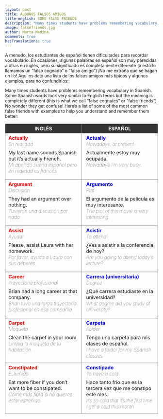 ```yaml
---
layout: post
title: ALGUNOS FALSOS AMIGOS
title-english: SOME FALSE FRIENDS
description: "Many times students have problems remembering vocabulary in Spanish. Some Spanish words look very similar to English terms but the meaning is completely different (this is what we call “false cognates” or “false friends”). No wonder they get confuse! Here’s a list of some of the most common false friends with examples to help you understand and remember them better."
image: falsefriends.jpg
author: Marta Medina
comments: true
hasTranslations: true
---
```

<style type="text/css">
	img {
		padding-top: 3px;
	}
	th, td {
		vertical-align: top;
		border: 1px solid #888;
		padding: 5px;
		width: 50%;
	}
	th {
		text-align: center;
		background-color: #333	;
		color: #fff;
	}
	td p, td b {
		margin: 0px 5px;
	}
	td p {
		font-weight: normal;
		margin: 0px 5px;
	}
	td:last-child {
		padding-left: 10px;
	}
	td:first-child {
		padding-bottom: 10px;
	}
	.trans {
		font-weight: lighter;
		font-style: italic;
		margin-bottom: 8px !important;
	}
	.r {
		color: red;
	}
	.b {
		color: blue;
	}
</style>
A menudo, los estudiantes de español tienen dificultades para recordar vocabulario. En ocasiones, algunas palabras en español son muy parecidas a otras en inglés, pero su significado es completamente diferente (a esto lo llamamos un “falso cognado” o “falso amigo”) ¡No me extraña que se hagan un lío! Aquí os dejo una lista de los falsos amigos más típicos y algunos ejemplos, para no confundirlos:

<div class="translation-section collapse">
	<div class="well">
		Many times students have problems remembering vocabulary in Spanish. Some Spanish words look very similar to English terms but the meaning is completely different (this is what we call “false cognates” or “false friends”) No wonder they get confuse! Here’s a list of some of the most common false friends with examples to help you understand and remember them better:
	</div>
</div>

<table>
	<tr>
		<th>
			INGLÉS
		</th>
		<th>
			ESPAÑOL
		</th>
	</tr>
	<tr>
		<td>
			<b class="r">Actually</b>
			<p class="trans">En realidad</p>
			<p>My last name sounds Spanish but it’s actually French.</p>
			<p class="trans">Mi apellido suena español pero en realidad es francés.</p>
		</td>
		<td>
			<b class="b">Actually</b>
			<p class="trans">Nowadays, at present</p>
			<p>Actualmente estoy muy ocupada.</p>
			<p class="trans">Nowadays I’m very busy.</p>
		</td>
	</tr>
	<tr>
		<td>
			<b class="r">Argument</b>
			<p class="trans">Discusión</p>
			<p>They had an argument over nothing.</p>
			<p class="trans">Tuvieron una discusión por nada.</p>
		</td>
		<td>
			<b class="b">Argumento</b>
			<p class="trans">Plot</p>
			<p>El argumento de la película es muy interesante.</p>
			<p class="trans">The plot of this movie is very interesting.</p>
		</td>
	</tr>
	<tr>
		<td>
			<b class="r">Assist</b>
			<p class="trans">Ayudar</p>
			<p>Please, assist Laura with her homework.</p>
			<p class="trans">Por favor, ayuda a Laura con sus deberes.</p>
		</td>
		<td>
			<b class="b">Asistir</b>
			<p class="trans">To attend</p>
			<p>¿Vas a asistir a la conferencia de hoy?</p>
			<p class="trans">Are you going to attend today’s lecture?</p>
		</td>
	</tr>
	<tr>
		<td>
			<b class="r">Career</b>
			<p class="trans">Trayectoria profesional</p>
			<p>Brian had a long career at that company.</p>
			<p class="trans">Brian tuvo una larga trayectoria profesional en esa compañía.</p>
		</td>
		<td>
			<b class="b">Carrera (universitaria)</b>
			<p class="trans">Degree</p>
			<p>¿Qué carrera estudiaste en la universidad?</p>
			<p class="trans">What degree did you study at University?</p>
		</td>
	</tr>
	<tr>
		<td>
			<b class="r">Carpet</b>
			<p class="trans">Moqueta</p>
			<p>Clean the carpet in your room. </p>
			<p class="trans">Limpia la moqueta de tu habitación.</p>
		</td>
		<td>
			<b class="b">Carpeta</b>
			<p class="trans">Folder</p>
			<p>Tengo una carpeta para mis clases de español.</p>
			<p class="trans">I have a folder for my Spanish classes.</p>
		</td>
	</tr>
	<tr>
		<td>
			<b class="r">Constipated</b>
			<p class="trans">Estreñido</p>
			<p>Eat more fiber if you don’t want to be constipated.</p>
			<p class="trans">Come más fibra si no quieres estar estreñido.</p>
		</td>
		<td>
			<b class="b">Constipado</b>
			<p class="trans">To have a cold</p>
			<p>Hace tanto frío que es la tercera vez que me constipo este mes.</p>
			<p class="trans">It’s so cold that it’s the first time I get a cold this month.</p>
		</td>
	</tr>
</table>

<br>
